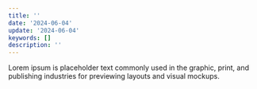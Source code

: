 ```yaml
---
title: ''
date: '2024-06-04'
update: '2024-06-04'
keywords: []
description: ''
---
```


Lorem ipsum is placeholder text commonly used in the graphic, print, and publishing industries for previewing
layouts and visual mockups.
